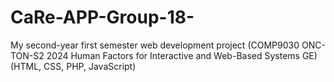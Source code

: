 # CaRe-APP-Group-18-
My second-year first semester web development project (COMP9030 ONC-TON-S2 2024 Human Factors for Interactive and Web-Based Systems GE)
(HTML, CSS, PHP, JavaScript)
